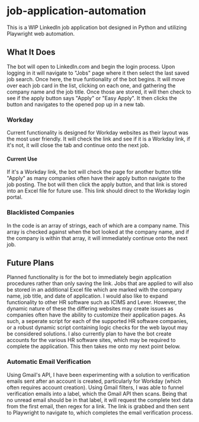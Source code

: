 # job-application-automation
This is a WIP LinkedIn job application bot designed in Python and utilizing Playwright web automation.

## What It Does
The bot will open to LinkedIn.com and begin the login process. Upon logging in it will navigate to "Jobs" page where it then select the last saved job search. Once here, the true funtionality of the bot begins. It will move over each job card in the list, clicking on each one, and gathering the company name and the job title. Once those are stored, it will then check to see if the apply button says "Apply" or "Easy Apply". It then clicks the button and navigates to the opened pop up in a new tab.

### Workday
Current functionality is designed for Workday websites as their layout was the most user friendly. It will check the link and see if it is a Workday link, if it's not, it will close the tab and continue onto the next job.

#### Current Use
If it's a Workday link, the bot will check the page for another button title "Apply" as many companies often have their apply button navigate to the job posting. The bot will then click the apply button, and that link is stored into an Excel file for future use. This link should direct to the Workday login portal.

### Blacklisted Companies
In the code is an array of strings, each of which are a company name. This array is checked against when the bot looked at the company name, and if the company is within that array, it will immediately continue onto the next job.

## Future Plans
Planned functionality is for the bot to immediately begin application procedures rather than only saving the link. Jobs that are applied to will also be stored in an additional Excel file which are marked with the company name, job title, and date of application. I would also like to expand functionality to other HR software such as ICIMS and Lever. However, the dynamic nature of these the differing websites may create issues as companies often have the ability to customize their application pages. As such, a seperate script for each of the supported HR software companies, or a robust dynamic script containing logic checks for the web layout may be considered solutions. I also currently plan to have the bot create accounts for the various HR software sites, which may be required to complete the application. This then takes me onto my next point below.

### Automatic Email Verification
Using Gmail's API, I have been experimenting with a solution to verification emails sent after an account is created, particularly for Workday (which often requires account creation). Using Gmail filters, I was able to funnel verification emails into a label, which the Gmail API then scans. Being that no unread email should be in that label, it will request the complete text data from the first email, then regex for a link. The link is grabbed and then sent to Playwright to navigate to, which completes the email verification process.
